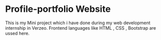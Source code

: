 # Profile-portfolio Website
This is my Mini project which i have done during my web development internship in Verzeo.
Frontend languages like HTML , CSS , Bootstrap  are ussed here. 
